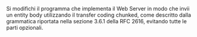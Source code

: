 Si modifichi il programma che implementa il Web Server in modo che invii un entity body utilizzando il transfer coding chunked, come descritto dalla grammatica riportata nella sezione 3.6.1 della RFC 2616, evitando tutte le parti opzionali. 
